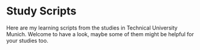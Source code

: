 Study Scripts
=============

Here are my learning scripts from the studies in Technical University Munich.
Welcome to have a look, maybe some of them might be helpful for your studies too.
